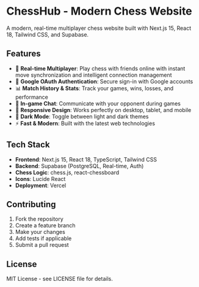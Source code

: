 # ChessHub - Modern Chess Website

A modern, real-time multiplayer chess website built with Next.js 15, React 18, Tailwind CSS, and Supabase.

## Features

- 🎯 **Real-time Multiplayer**: Play chess with friends online with instant move synchronization and intelligent connection management
- 🔐 **Google OAuth Authentication**: Secure sign-in with Google accounts
- 📊 **Match History & Stats**: Track your games, wins, losses, and performance
- 💬 **In-game Chat**: Communicate with your opponent during games
- 📱 **Responsive Design**: Works perfectly on desktop, tablet, and mobile
- 🌙 **Dark Mode**: Toggle between light and dark themes
- ⚡ **Fast & Modern**: Built with the latest web technologies

## Tech Stack

- **Frontend**: Next.js 15, React 18, TypeScript, Tailwind CSS
- **Backend**: Supabase (PostgreSQL, Real-time, Auth)
- **Chess Logic**: chess.js, react-chessboard
- **Icons**: Lucide React
- **Deployment**: Vercel

## Contributing

1. Fork the repository
2. Create a feature branch
3. Make your changes
4. Add tests if applicable
5. Submit a pull request

## License

MIT License - see LICENSE file for details.
